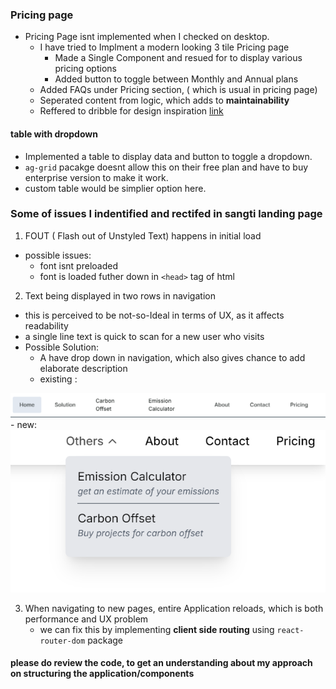 ### Pricing page

- Pricing Page isnt implemented when I checked on desktop.
  -  I have tried to Implment a modern looking 3 tile Pricing  page
     -  Made a Single Component and resued for to display various pricing options 
     -  Added button to toggle between Monthly and  Annual plans
  -  Added FAQs under Pricing section, ( which is usual in pricing page)    
  -  Seperated content from logic, which adds to **maintainability** 
  -  Reffered to dribble for design inspiration 
  [link](https://dribbble.com/shots/18890939-Pricing-page-Untitled-UI)

#### table with dropdown

- Implemented a table to display data and button to toggle a dropdown.
- `ag-grid` pacakge doesnt allow this on their free plan and have to buy enterprise version to make it work.
- custom table would be simplier option here.
 
### Some of issues I indentified and rectifed in sangti landing page

1. FOUT ( Flash out of  Unstyled Text) happens in initial load
  - possible issues:
    -  font isnt preloaded 
    -  font is loaded futher down in `<head>` tag of html

2.  Text being displayed in two rows in navigation 
  - this is perceived to be not-so-Ideal in terms of UX, as it affects readability
  - a single line text is quick to scan for a new user who visits 
  - Possible Solution:
    - A have drop down in navigation, which also gives chance to add elaborate description
    - existing : 
  <img src='/assets/nav_old.png' /> 
    - new:
  <img src='/assets/nav_new.png' /> 

3. When navigating to new pages, entire Application reloads, which is both performance and UX problem
   - we can fix this by implementing **client side routing** using `react-router-dom` package 
  
  



####  please do review the code, to get an understanding about my approach on structuring the application/components
